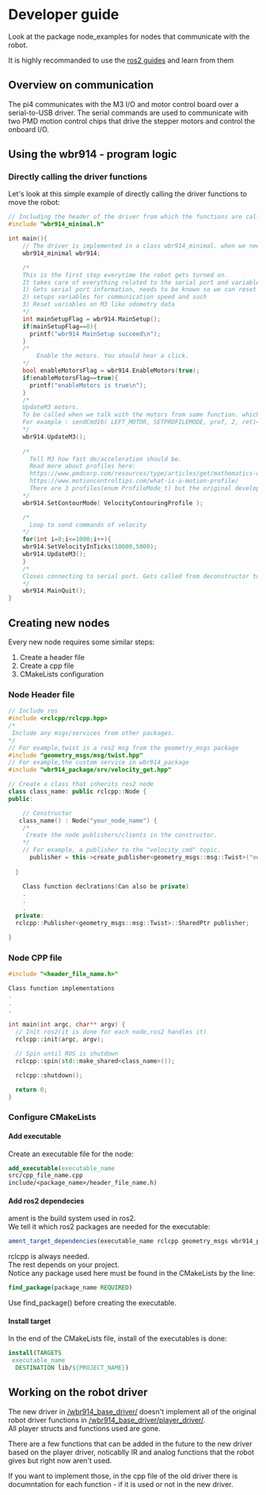# Developer guide

Look at the package node_examples for nodes that communicate with the robot.

It is highly recommanded to use the [ros2 guides](https://docs.ros.org/en/iron/Tutorials.html) and learn from them

## Overview on communication

The pi4 communicates with the M3 I/O and
motor control board over a serial-to-USB driver. The serial commands are
used to communicate with two PMD motion control chips that drive the
stepper motors and control the onboard I/O.

## Using the wbr914 - program logic

### Directly calling the driver functions

Let's look at this simple example of directly calling the driver functions to move the robot:

```C++
// Including the header of the driver from which the functions are called.
#include "wbr914_minimal.h"

int main(){
    // The driver is implemented in a class wbr914_minimal. when we need a function it always gets called from the class itself.
    wbr914_minimal wbr914;

    /*
    This is the first step everytime the robot gets turned on.
    It takes care of everything related to the serial port and variables saved on the M3.
    1) Gets serial port information, needs to be known so we can reset it when we turn the robot off.(in deconstructor)
    2) setups variables for communication speed and such
    3) Reset variables on M3 like odometry data
    */
    int mainSetupFlag = wbr914.MainSetup();
    if(mainSetupFlag==0){
      printf("wbr914 MainSetup succeed\n");
    }
    /*
        Enable the motors. You should hear a click.
    */
    bool enableMotorsFlag = wbr914.EnableMotors(true);
    if(enableMotorsFlag==true){
      printf("enableMotors is true\n");
    }
    /*
    UpdateM3 motors.
    To be called when we talk with the motors from some function. which are all functions that send commands to LEFT_MOTOR and RIGHT_MOTOR codes.
    For example : sendCmd16( LEFT_MOTOR, SETPROFILEMODE, prof, 2, ret)<0)
    */
    wbr914.UpdateM3();
    
    /*
      Tell M3 how fast de/acceleration should be.
      Read more about profiles here:
      https://www.pmdcorp.com/resources/type/articles/get/mathematics-of-motion-control-profiles-article
      https://www.motioncontroltips.com/what-is-a-motion-profile/
      There are 3 profiles(enum ProfileMode_t) but the original developers always use VelocityContouringProfile when handling velocity commands. So it is an option to use the other profiles in M3 but we use VelocityContouringProfile for now.
    */
    wbr914.SetContourMode( VelocityContouringProfile );

    /* 
      Loop to send commands of velocity
    */
    for(int i=0;i<=1000;i++){
    wbr914.SetVelocityInTicks(10000,5000);
    wbr914.UpdateM3();
    }
    /*
    Closes connecting to serial port. Gets called from deconstructor too.
    */
    wbr914.MainQuit();
}
```


## Creating new nodes

Every new node requires some similar steps:

1) Create a header file
2) Create a cpp file
3) CMakeLists configuration

### Node Header file

```cpp
// Include ros
#include <rclcpp/rclcpp.hpp>
/*
 Include any msgs/services from other packages.
*/ 
// For example,twist is a ros2 msg from the geometry_msgs package
#include "geometry_msgs/msg/twist.hpp"
// For example,the custom service in wbr914_package
#include "wbr914_package/srv/velocity_get.hpp"

// Create a class that inherits ros2 node
class class_name: public rclcpp::Node {
public:

    // Constructor 
   class_name() : Node("your_node_name") {
    /*
     Create the node publishers/clients in the constructor.
    */
    // For example, a publisher to the "velocity_cmd" topic.
      publisher = this->create_publisher<geometry_msgs::msg::Twist>("velocity_cmd", 10);
    
  }

    Class function declrations(Can also be private)
    .
    .
    .
  private:
  rclcpp::Publisher<geometry_msgs::msg::Twist>::SharedPtr publisher;

}
```

### Node CPP file

```cpp
#include "<header_file_name.h>"

Class function implementations
.
.
.

int main(int argc, char** argv) {
  // Init ros2(it is done for each node,ros2 handles it)
  rclcpp::init(argc, argv);

  // Spin until ROS is shutdown
  rclcpp::spin(std::make_shared<class_name>());

  rclcpp::shutdown();

  return 0;
}
```

### Configure CMakeLists

#### Add executable

Create an executable file for the node:

```cmake
add_executable(executable_name
src/cpp_file_name.cpp
include/<package_name>/header_file_name.h) 
```

#### Add ros2 dependecies

ament is the build system used in ros2.  
We tell it which ros2 packages are needed for the executable:

```cmake
ament_target_dependencies(executable_name rclcpp geometry_msgs wbr914_package)
```

rclcpp is always needed.  
The rest depends on your project.  
Notice any package used here must be found in the CMakeLists by the line:

```cmake
find_package(package_name REQUIRED)
```

Use find_package() before creating the executable.

#### Install target

In the end of the CMakeLists file, install of the executables is done:

```cmake
install(TARGETS
 executable_name
  DESTINATION lib/${PROJECT_NAME})
```

## Working on the robot driver

The new driver in [/wbr914_base_driver/](/wbr914_base_driver/)  doesn't implement all of the original robot driver functions in [/wbr914_base_driver/player_driver/](/wbr914_base_driver/player_driver/).  
All player structs and functions used are gone.  

There are a few functions that can be added in the future to the new driver based on the player driver, noticablly IR and analog functions that the robot gives but right now aren't used.

If you want to implement those, in the cpp file of the old driver there is documntation for each function - if it is used or not in the new driver.

